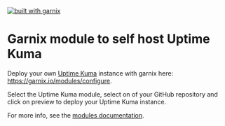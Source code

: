 <a href="https://garnix.io/repo/garnix-io/uptime-kuma-module"><img alt="built with garnix" src="https://img.shields.io/endpoint.svg?url=https%3A%2F%2Fgarnix.io%2Fapi%2Fbadges%2Fgarnix-io%2Fuptime-kuma-module"></a>

# Garnix module to self host Uptime Kuma

Deploy your own [Uptime Kuma](https://github.com/louislam/uptime-kuma) instance with garnix here: https://garnix.io/modules/configure.

Select the Uptime Kuma module, select on of your GitHub repository and click on preview to deploy your Uptime Kuma instance.

For more info, see the [modules documentation](https://garnix.io/modules).
